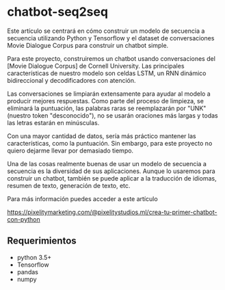 # chatbot-seq2seq

Este artículo se centrará en cómo construir un modelo de secuencia a secuencia utilizando Python y Tensorflow y el dataset de conversaciones Movie Dialogue Corpus para construir un chatbot simple.

Para este proyecto, construiremos un chatbot usando conversaciones del [Movie Dialogue Corpus] de Cornell University. Las principales características de nuestro modelo son celdas LSTM, un RNN dinámico bidireccional y decodificadores con atención.

Las conversaciones se limpiarán extensamente para ayudar al modelo a producir mejores respuestas. Como parte del proceso de limpieza, se eliminará la puntuación, las palabras raras se reemplazarán por "UNK" (nuestro token "desconocido"), no se usarán oraciones más largas y todas las letras estarán en minúsculas.

Con una mayor cantidad de datos, sería más práctico mantener las características, como la puntuación. Sin embargo, para este proyecto no quiero dejarme llevar por demasiado tiempo.

Una de las cosas realmente buenas de usar un modelo de secuencia a secuencia es la diversidad de sus aplicaciones. Aunque lo usaremos para construir un chatbot, también se puede aplicar a la traducción de idiomas, resumen de texto, generación de texto, etc.

Para más información puedes acceder a este artículo

https://pixelitymarketing.com/@pixelitystudios.ml/crea-tu-primer-chatbot-con-python

## Requerimientos
* python 3.5+
* Tensorflow
* pandas
* numpy
